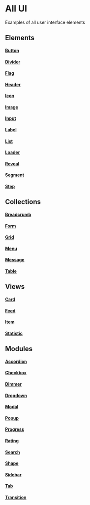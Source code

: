 # All UI

Examples of all user interface elements

## Elements

#### [Button](/md/button.md)

#### [Divider](/md/divider.md)

#### [Flag](/md/flag.md)

#### [Header](/md/header.md)

#### [Icon](/md/icon.md)

#### [Image](/md/image.md)

#### [Input](/md/input.md)

#### [Label](/md/label.md)

#### [List](/md/list.md)

#### [Loader](/md/loader.md)

#### [Reveal](/md/reveal.md)

#### [Segment](/md/segment.md)

#### [Step](/md/step.md)

## Collections

#### [Breadcrumb](/md/breadcrumb.md)

#### [Form](/md/form.md)

#### [Grid](/md/grid.md)

#### [Menu](/md/menu.md)

#### [Message](/md/message.md)

#### [Table](/md/table.md)

## Views

#### [Card](/md/card.md)

#### [Feed](/md/feed.md)

#### [Item](/md/item.md)

#### [Statistic](/md/statistic.md)

## Modules

#### [Accordion](/md/accordion.md)

#### [Checkbox](/md/checkbox.md)

#### [Dimmer](/md/dimmer.md)

#### [Dropdown](/md/dropdown.md)

#### [Modal](/md/modal.md)

#### [Popup](/md/popup.md)

#### [Progress](/md/progress.md)

#### [Rating](/md/rating.md)

#### [Search](/md/search.md)

#### [Shape](/md/shape.md)

#### [Sidebar](/md/sidebar.md)

#### [Tab](/md/tab.md)

#### [Transition](/md/transition.md)
